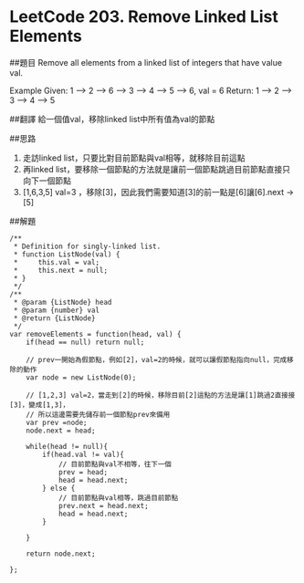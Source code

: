 ﻿# LeetCode 203. Remove Linked List Elements

##題目
Remove all elements from a linked list of integers that have value val.

Example
Given: 1 --> 2 --> 6 --> 3 --> 4 --> 5 --> 6, val = 6
Return: 1 --> 2 --> 3 --> 4 --> 5

##翻譯
給一個值val，移除linked list中所有值為val的節點


##思路
1. 走訪linked list，只要比對目前節點與val相等，就移除目前這點
2. 再linked list，要移除一個節點的方法就是讓前一個節點跳過目前節點直接只向下一個節點
3. [1,6,3,5] val=3 ，移除[3]，因此我們需要知道[3]的前一點是[6]讓[6].next -> [5]

##解題
```
/**
 * Definition for singly-linked list.
 * function ListNode(val) {
 *     this.val = val;
 *     this.next = null;
 * }
 */
/**
 * @param {ListNode} head
 * @param {number} val
 * @return {ListNode}
 */
var removeElements = function(head, val) {
    if(head == null) return null;
    
    // prev一開始為假節點，例如[2]，val=2的時候，就可以讓假節點指向null，完成移除的動作
    var node = new ListNode(0);
    
    // [1,2,3] val=2，當走到[2]的時候，移除目前[2]這點的方法是讓[1]跳過2直接接[3]，變成[1,3]，
    // 所以這邊需要先儲存前一個節點prev來備用
    var prev =node;
    node.next = head;
    
    while(head != null){
        if(head.val != val){
            // 目前節點與val不相等，往下一個
            prev = head;
            head = head.next;
        } else {
            // 目前節點與val相等，跳過目前節點
            prev.next = head.next;
            head = head.next;           
        }

    }
    
    return node.next;

};
```
